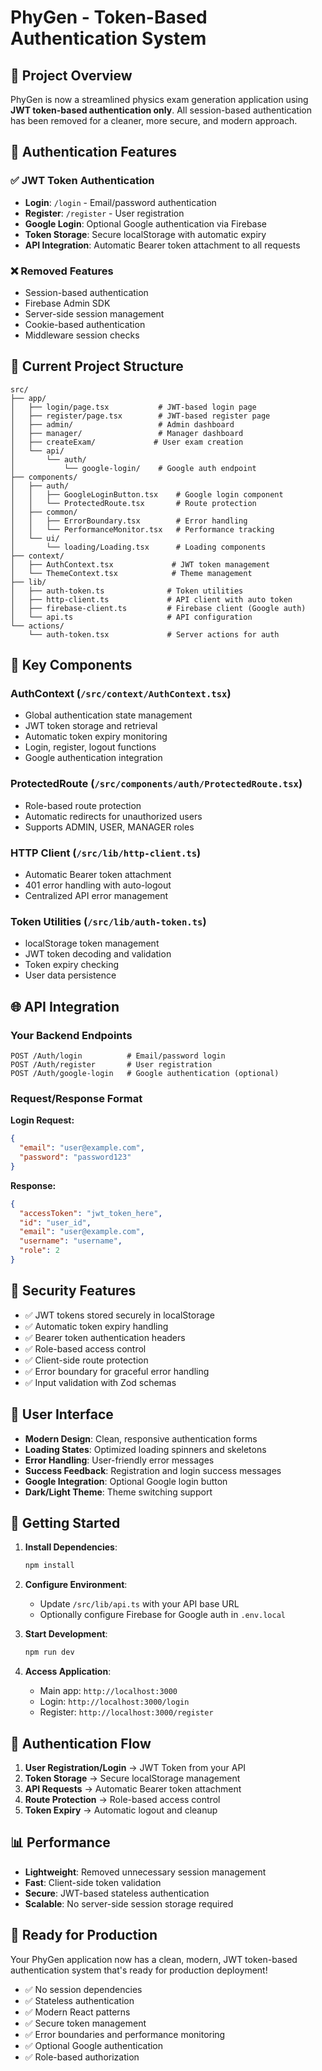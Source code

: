 # PhyGen - Token-Based Authentication System

## 🎯 Project Overview

PhyGen is now a streamlined physics exam generation application using **JWT token-based authentication only**. All session-based authentication has been removed for a cleaner, more secure, and modern approach.

## 🚀 Authentication Features

### ✅ **JWT Token Authentication**
- **Login**: `/login` - Email/password authentication
- **Register**: `/register` - User registration 
- **Google Login**: Optional Google authentication via Firebase
- **Token Storage**: Secure localStorage with automatic expiry
- **API Integration**: Automatic Bearer token attachment to all requests

### ❌ **Removed Features**
- Session-based authentication
- Firebase Admin SDK
- Server-side session management
- Cookie-based authentication
- Middleware session checks

## 📁 **Current Project Structure**

```
src/
├── app/
│   ├── login/page.tsx           # JWT-based login page
│   ├── register/page.tsx        # JWT-based register page
│   ├── admin/                   # Admin dashboard
│   ├── manager/                 # Manager dashboard  
│   ├── createExam/             # User exam creation
│   └── api/
│       └── auth/
│           └── google-login/    # Google auth endpoint
├── components/
│   ├── auth/
│   │   ├── GoogleLoginButton.tsx    # Google login component
│   │   └── ProtectedRoute.tsx       # Route protection
│   ├── common/
│   │   ├── ErrorBoundary.tsx        # Error handling
│   │   └── PerformanceMonitor.tsx   # Performance tracking
│   └── ui/
│       └── loading/Loading.tsx      # Loading components
├── context/
│   ├── AuthContext.tsx             # JWT token management
│   └── ThemeContext.tsx            # Theme management
├── lib/
│   ├── auth-token.ts              # Token utilities
│   ├── http-client.ts             # API client with auto token
│   ├── firebase-client.ts         # Firebase client (Google auth)
│   └── api.ts                     # API configuration
└── actions/
    └── auth-token.tsx             # Server actions for auth
```

## 🔧 **Key Components**

### **AuthContext** (`/src/context/AuthContext.tsx`)
- Global authentication state management
- JWT token storage and retrieval
- Automatic token expiry monitoring
- Login, register, logout functions
- Google authentication integration

### **ProtectedRoute** (`/src/components/auth/ProtectedRoute.tsx`)
- Role-based route protection
- Automatic redirects for unauthorized users
- Supports ADMIN, USER, MANAGER roles

### **HTTP Client** (`/src/lib/http-client.ts`)
- Automatic Bearer token attachment
- 401 error handling with auto-logout
- Centralized API error management

### **Token Utilities** (`/src/lib/auth-token.ts`)
- localStorage token management
- JWT token decoding and validation
- Token expiry checking
- User data persistence

## 🌐 **API Integration**

### **Your Backend Endpoints**
```
POST /Auth/login          # Email/password login
POST /Auth/register       # User registration
POST /Auth/google-login   # Google authentication (optional)
```

### **Request/Response Format**
**Login Request:**
```json
{
  "email": "user@example.com",
  "password": "password123"
}
```

**Response:**
```json
{
  "accessToken": "jwt_token_here",
  "id": "user_id",
  "email": "user@example.com",
  "username": "username",
  "role": 2
}
```

## 🔐 **Security Features**

- ✅ JWT tokens stored securely in localStorage
- ✅ Automatic token expiry handling
- ✅ Bearer token authentication headers
- ✅ Role-based access control
- ✅ Client-side route protection
- ✅ Error boundary for graceful error handling
- ✅ Input validation with Zod schemas

## 🎨 **User Interface**

- **Modern Design**: Clean, responsive authentication forms
- **Loading States**: Optimized loading spinners and skeletons
- **Error Handling**: User-friendly error messages
- **Success Feedback**: Registration and login success messages
- **Google Integration**: Optional Google login button
- **Dark/Light Theme**: Theme switching support

## 🚀 **Getting Started**

1. **Install Dependencies**:
   ```bash
   npm install
   ```

2. **Configure Environment**:
   - Update `/src/lib/api.ts` with your API base URL
   - Optionally configure Firebase for Google auth in `.env.local`

3. **Start Development**:
   ```bash
   npm run dev
   ```

4. **Access Application**:
   - Main app: `http://localhost:3000`
   - Login: `http://localhost:3000/login`
   - Register: `http://localhost:3000/register`

## 🔄 **Authentication Flow**

1. **User Registration/Login** → JWT Token from your API
2. **Token Storage** → Secure localStorage management
3. **API Requests** → Automatic Bearer token attachment
4. **Route Protection** → Role-based access control
5. **Token Expiry** → Automatic logout and cleanup

## 📊 **Performance**

- **Lightweight**: Removed unnecessary session management
- **Fast**: Client-side token validation
- **Secure**: JWT-based stateless authentication
- **Scalable**: No server-side session storage required

## 🎯 **Ready for Production**

Your PhyGen application now has a clean, modern, JWT token-based authentication system that's ready for production deployment!

- ✅ No session dependencies
- ✅ Stateless authentication
- ✅ Modern React patterns
- ✅ Secure token management
- ✅ Error boundaries and performance monitoring
- ✅ Optional Google authentication
- ✅ Role-based authorization
